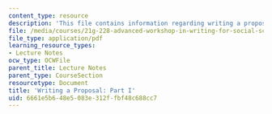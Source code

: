 ```yaml
---
content_type: resource
description: 'This file contains information regarding writing a proposal: Part I.'
file: /media/courses/21g-228-advanced-workshop-in-writing-for-social-sciences-and-architecture-els-spring-2007/6661e5b648e5083e312ffbf48c688cc7_MIT21G.228S07_proposal.pdf
file_type: application/pdf
learning_resource_types:
- Lecture Notes
ocw_type: OCWFile
parent_title: Lecture Notes
parent_type: CourseSection
resourcetype: Document
title: 'Writing a Proposal: Part I'
uid: 6661e5b6-48e5-083e-312f-fbf48c688cc7
---
```

